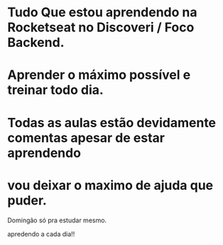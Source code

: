# Tudo Que estou aprendendo na Rocketseat no Discoveri  / Foco Backend.
# Aprender o máximo possível e treinar todo dia.
# Todas as aulas estão devidamente comentas apesar de estar aprendendo 
# vou deixar o maximo de ajuda que puder.

Domingão só pra estudar mesmo.

apredendo a cada dia!!



